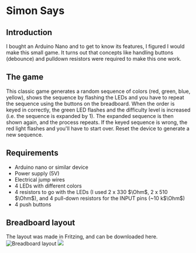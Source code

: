 # Simon Says

## Introduction
I bought an Arduino Nano and to get to know its features, I figured I would make this small game. It turns out that concepts like handling buttons (debounce) and pulldown resistors were required to make this one work.

## The game
This classic game generates a random sequence of colors (red, green, blue, yellow), shows the sequence by flashing the LEDs and you have to repeat the sequence using the buttons on the breadboard. When the order is keyed in correctly, the green LED flashes and the difficulty level is increased  (i.e. the sequence is expanded by 1). The expanded sequence is then shown again, and the process repeats. If the keyed sequence is wrong, the red light flashes and you'll have to start over. Reset the device to generate a new sequence.

## Requirements
* Arduino nano or similar device
* Power supply (5V)
* Electrical jump wires
* 4 LEDs with different colors
* 4 resistors to go with the LEDs (I used 2 x 330 $\Ohm$, 2 x 510 $\Ohm$), and 4 pull-down resistors for the INPUT pins (~10 k$\Ohm$)
* 4 push buttons

## Breadboard layout
The layout was made in Fritzing, and can be downloaded here.
![Breadboard layout](./doc/simon_says_bb.svg)
<img src="./doc/simon_says_bb.svg">
